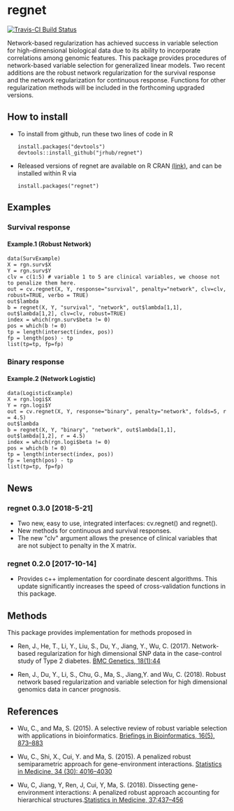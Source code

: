 
<!-- README.md is generated from README.Rmd. Please edit that file -->
regnet
======

[![Travis-CI Build Status](https://travis-ci.org/jrhub/regnet.svg?branch=master)](https://travis-ci.org/jrhub/regnet) <!-- [![CRAN](https://www.r-pkg.org/badges/version/regnet)](https://cran.r-project.org/package=regnet) -->

Network-based regularization has achieved success in variable selection for high-dimensional biological data due to its ability to incorporate correlations among genomic features. This package provides procedures of network-based variable selection for generalized linear models. Two recent additions are the robust network regularization for the survival response and the network regularization for continuous response. Functions for other regularization methods will be included in the forthcoming upgraded versions.

How to install
--------------

-   To install from github, run these two lines of code in R

        install.packages("devtools")
        devtools::install_github("jrhub/regnet")

-   Released versions of regnet are available on R CRAN [(link)](https://cran.r-project.org/package=regnet), and can be installed within R via

        install.packages("regnet")

Examples
--------

### Survival response

#### Example.1 (Robust Network)

    data(SurvExample)
    X = rgn.surv$X
    Y = rgn.surv$Y
    clv = c(1:5) # variable 1 to 5 are clinical variables, we choose not to penalize them here.
    out = cv.regnet(X, Y, response="survival", penalty="network", clv=clv, robust=TRUE, verbo = TRUE)
    out$lambda
    b = regnet(X, Y, "survival", "network", out$lambda[1,1], out$lambda[1,2], clv=clv, robust=TRUE)  
    index = which(rgn.surv$beta != 0)  
    pos = which(b != 0)  
    tp = length(intersect(index, pos))  
    fp = length(pos) - tp  
    list(tp=tp, fp=fp)  

### Binary response

#### Example.2 (Network Logistic)

    data(LogisticExample)
    X = rgn.logi$X
    Y = rgn.logi$Y
    out = cv.regnet(X, Y, response="binary", penalty="network", folds=5, r = 4.5)  
    out$lambda 
    b = regnet(X, Y, "binary", "network", out$lambda[1,1], out$lambda[1,2], r = 4.5)
    index = which(rgn.logi$beta != 0)  
    pos = which(b != 0)  
    tp = length(intersect(index, pos))  
    fp = length(pos) - tp  
    list(tp=tp, fp=fp)  

News
----

### regnet 0.3.0 \[2018-5-21\]

-   Two new, easy to use, integrated interfaces: cv.regnet() and regnet().
-   New methods for continuous and survival responses.
-   The new "clv" argument allows the presence of clinical variables that are not subject to penalty in the X matrix.

### regnet 0.2.0 \[2017-10-14\]

-   Provides c++ implementation for coordinate descent algorithms. This update significantly increases the speed of cross-validation functions in this package.

Methods
-------

This package provides implementation for methods proposed in

-   Ren, J., He, T., Li, Y., Liu, S., Du, Y., Jiang, Y., Wu, C. (2017). Network-based regularization for high dimensional SNP data in the case-control study of Type 2 diabetes. [BMC Genetics, 18(1):44](https://doi.org/10.1186/s12863-017-0495-5)

-   Ren, J., Du, Y., Li, S., Chu, G., Ma, S., Jiang,Y. and Wu, C. (2018). Robust network based regularization and variable selection for high dimensional genomics data in cancer prognosis.

References
----------

-   Wu, C., and Ma, S. (2015). A selective review of robust variable selection with applications in bioinformatics. [Briefings in Bioinformatics, 16(5), 873–883](http://doi.org/10.1093/bib/bbu046)

-   Wu, C., Shi, X., Cui, Y. and Ma, S. (2015). A penalized robust semiparametric approach for gene-environment interactions. [Statistics in Medicine, 34 (30): 4016–4030](https://doi.org/10.1002/sim.6609)

-   Wu, C, Jiang, Y, Ren, J, Cui, Y, Ma, S. (2018). Dissecting gene-environment interactions: A penalized robust approach accounting for hierarchical structures.[Statistics in Medicine, 37:437–456](https://doi.org/10.1002/sim.7518)

